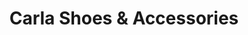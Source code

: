 ---
title: "Carla Shoes & Accessories"
url: /ponte-vedra-beach/carla-shoes-and-accessories/
shop: shoes
---
